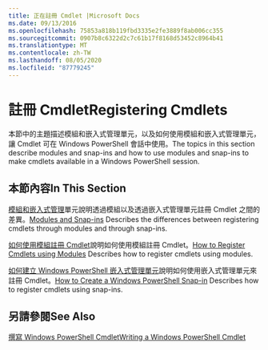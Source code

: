 ```yaml
---
title: 正在註冊 Cmdlet |Microsoft Docs
ms.date: 09/13/2016
ms.openlocfilehash: 75853a818b119fbd3335e2fe3889f8ab006cc355
ms.sourcegitcommit: 0907b8c6322d2c7c61b17f8168d53452c8964b41
ms.translationtype: MT
ms.contentlocale: zh-TW
ms.lasthandoff: 08/05/2020
ms.locfileid: "87779245"
---
```

# <a name="registering-cmdlets"></a><span data-ttu-id="169ce-102">註冊 Cmdlet</span><span class="sxs-lookup"><span data-stu-id="169ce-102">Registering Cmdlets</span></span>

<span data-ttu-id="169ce-103">本節中的主題描述模組和嵌入式管理單元，以及如何使用模組和嵌入式管理單元，讓 Cmdlet 可在 Windows PowerShell 會話中使用。</span><span class="sxs-lookup"><span data-stu-id="169ce-103">The topics in this section describe modules and snap-ins and how to use modules and snap-ins to make cmdlets available in a Windows PowerShell session.</span></span>

## <a name="in-this-section"></a><span data-ttu-id="169ce-104">本節內容</span><span class="sxs-lookup"><span data-stu-id="169ce-104">In This Section</span></span>

<span data-ttu-id="169ce-105">[模組和嵌入式管理](./modules-and-snap-ins.md)單元說明透過模組以及透過嵌入式管理單元註冊 Cmdlet 之間的差異。</span><span class="sxs-lookup"><span data-stu-id="169ce-105">[Modules and Snap-ins](./modules-and-snap-ins.md) Describes the differences between registering cmdlets through modules and through snap-ins.</span></span>

<span data-ttu-id="169ce-106">[如何使用模組註冊 Cmdlet](./how-to-import-cmdlets-using-modules.md)說明如何使用模組註冊 Cmdlet。</span><span class="sxs-lookup"><span data-stu-id="169ce-106">[How to Register Cmdlets using Modules](./how-to-import-cmdlets-using-modules.md) Describes how to register cmdlets using modules.</span></span>

<span data-ttu-id="169ce-107">[如何建立 Windows PowerShell 嵌入式管理單元](./how-to-create-a-windows-powershell-snap-in.md)說明如何使用嵌入式管理單元來註冊 Cmdlet。</span><span class="sxs-lookup"><span data-stu-id="169ce-107">[How to Create a Windows PowerShell Snap-in](./how-to-create-a-windows-powershell-snap-in.md) Describes how to register cmdlets using snap-ins.</span></span>

## <a name="see-also"></a><span data-ttu-id="169ce-108">另請參閱</span><span class="sxs-lookup"><span data-stu-id="169ce-108">See Also</span></span>

[<span data-ttu-id="169ce-109">撰寫 Windows PowerShell Cmdlet</span><span class="sxs-lookup"><span data-stu-id="169ce-109">Writing a Windows PowerShell Cmdlet</span></span>](../cmdlet/cmdlet-overview.md)
